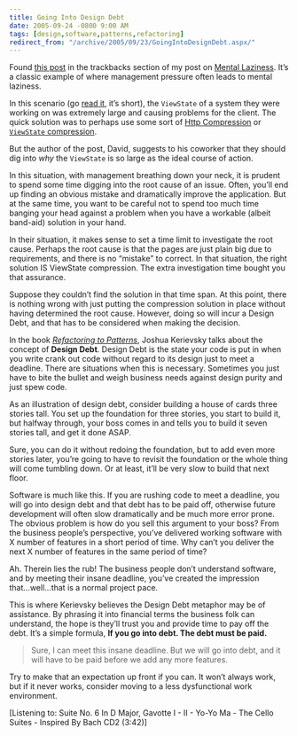 ```yaml
---
title: Going Into Design Debt
date: 2005-09-24 -0800 9:00 AM
tags: [design,software,patterns,refactoring]
redirect_from: "/archive/2005/09/23/GoingIntoDesignDebt.aspx/"
---
```


Found [this
post](http://epudd.blogspot.com/2005/09/mentally-sweating.html) in the
trackbacks section of my post on [Mental
Laziness](https://haacked.com/archive/2005/09/18/10204.aspx). It’s a
classic example of where management pressure often leads to mental
laziness.

In this scenario (go [read
it](http://epudd.blogspot.com/2005/09/mentally-sweating.html), it’s
short), the `ViewState` of a system they were working on was extremely
large and causing problems for the client. The quick solution was to
perhaps use some sort of [Http
Compression](http://www.15seconds.com/issue/020314.htm) or [`ViewState`
compression](http://www.mostlylucid.co.uk/archive/2004/01/03/694.aspx).

But the author of the post, David, suggests to his coworker that they
should dig into *why* the `ViewState` is so large as the ideal course of
action.

In this situation, with management breathing down your neck, it is
prudent to spend some time digging into the root cause of an issue.
Often, you’ll end up finding an obvious mistake and dramatically improve
the application. But at the same time, you want to be careful not to
spend too much time banging your head against a problem when you have a
workable (albeit band-aid) solution in your hand.

In their situation, it makes sense to set a time limit to investigate
the root cause. Perhaps the root cause is that the pages are just plain
big due to requirements, and there is no “mistake” to correct. In that
situation, the right solution IS ViewState compression. The extra
investigation time bought you that assurance.

Suppose they couldn’t find the solution in that time span. At this
point, there is nothing wrong with just putting the compression solution
in place without having determined the root cause. However, doing so
will incur a Design Debt, and that has to be considered when making the
decision.

In the book *[Refactoring to
Patterns](http://www.amazon.com/exec/obidos/tg/detail/-/0321213351/103-9411210-6787060?v=glance)*,
Joshua Kerievsky talks about the concept of **Design Debt**. Design Debt
is the state your code is put in when you write crank out code without
regard to its design just to meet a deadline. There are situations when
this is necessary. Sometimes you just have to bite the bullet and weigh
business needs against design purity and just spew code.

As an illustration of design debt, consider building a house of cards
three stories tall. You set up the foundation for three stories, you
start to build it, but halfway through, your boss comes in and tells you
to build it seven stories tall, and get it done ASAP.

Sure, you can do it without redoing the foundation, but to add even more
stories later, you’re going to have to revisit the foundation or the
whole thing will come tumbling down. Or at least, it’ll be very slow to
build that next floor.

Software is much like this. If you are rushing code to meet a deadline,
you will go into design debt and that debt has to be paid off, otherwise
future development will often slow dramatically and be much more error
prone. The obvious problem is how do you sell this argument to your
boss? From the business people’s perspective, you’ve delivered working
software with X number of features in a short period of time. Why can’t
you deliver the next X number of features in the same period of time?

Ah. Therein lies the rub! The business people don’t understand software,
and by meeting their insane deadline, you’ve created the impression
that...well...that is a normal project pace.

This is where Kerievsky believes the Design Debt metaphor may be of
assistance. By phrasing it into financial terms the business folk can
understand, the hope is they’ll trust you and provide time to pay off
the debt. It’s a simple formula, **If you go into debt. The debt must be
paid.**

> Sure, I can meet this insane deadline. But we will go into debt, and
> it will have to be paid before we add any more features.

Try to make that an expectation up front if you can. It won’t always
work, but if it never works, consider moving to a less dysfunctional
work environment.

[Listening to: Suite No. 6 In D Major, Gavotte I - II - Yo-Yo Ma - The
Cello Suites - Inspired By Bach CD2 (3:42)]

